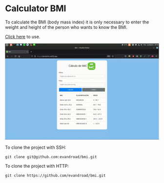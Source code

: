# Calculator BMI

To calculate the BMI (body mass index) it is only necessary to enter the weight and height of the person who wants to know the BMI.

[Click here](https://calcularimc.netlify.app/) to use.

![screenshot](video.gif)

To clone the project with SSH:

```
git clone git@github.com:evandroad/bmi.git
```

To clone the project with HTTP:

```
git clone https://github.com/evandroad/bmi.git
```
